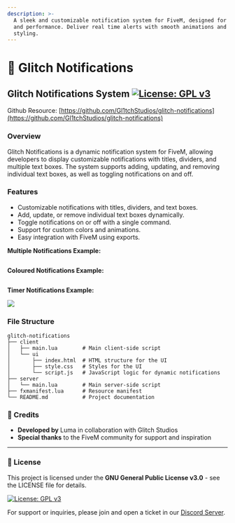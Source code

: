 ```yaml
---
description: >-
  A sleek and customizable notification system for FiveM, designed for clarity
  and performance. Deliver real time alerts with smooth animations and flexible
  styling.
---
```


# 🔔 Glitch Notifications

## Glitch Notifications System [![License: GPL v3](https://img.shields.io/badge/License-GPLv3-blue.svg)](https://www.gnu.org/licenses/gpl-3.0)

Github Resource: [https://github.com/Gl1tchStudios/glitch-notifications](https://github.com/Gl1tchStudios/glitch-notifications)

### Overview

Glitch Notifications is a dynamic notification system for FiveM, allowing developers to display customizable notifications with titles, dividers, and multiple text boxes. The system supports adding, updating, and removing individual text boxes, as well as toggling notifications on and off.

### Features

* Customizable notifications with titles, dividers, and text boxes.
* Add, update, or remove individual text boxes dynamically.
* Toggle notifications on or off with a single command.
* Support for custom colors and animations.
* Easy integration with FiveM using exports.

**Multiple Notifications Example:**

<div align="left"><figure><img src="../../.gitbook/assets/ezgif.com-optimize (2).gif" alt=""><figcaption></figcaption></figure></div>

**Coloured Notifications Example:**

<div align="left"><figure><img src="../../.gitbook/assets/Discord_PrRp28EYVy-min (1).gif" alt=""><figcaption></figcaption></figure></div>

**Timer Notifications Example:**

![](../../.gitbook/assets/Discord_HWEEQlgrkK-min.gif)

### File Structure

```
glitch-notifications
├── client
│   ├── main.lua        # Main client-side script
│   └── ui
│       ├── index.html  # HTML structure for the UI
│       ├── style.css   # Styles for the UI
│       └── script.js   # JavaScript logic for dynamic notifications
├── server
│   └── main.lua        # Main server-side script
├── fxmanifest.lua      # Resource manifest
└── README.md           # Project documentation
```

### 📜 Credits

* **Developed by** Luma in collaboration with Glitch Studios
* **Special thanks** to the FiveM community for support and inspiration

***

### 📜 License

This project is licensed under the **GNU General Public License v3.0** - see the LICENSE file for details.

[![License: GPL v3](https://img.shields.io/badge/License-GPLv3-blue.svg)](https://www.gnu.org/licenses/gpl-3.0)

For support or inquiries, please join and open a ticket in our [Discord Server](https://discord.com/invite/PAQX8ANEfw).
